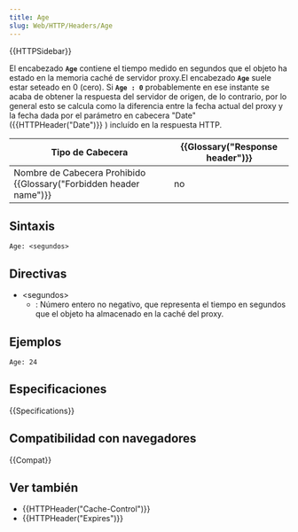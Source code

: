 ```yaml
---
title: Age
slug: Web/HTTP/Headers/Age
---
```


{{HTTPSidebar}}

El encabezado **`Age`** contiene el tiempo medido en segundos que el objeto ha estado en la memoria caché de servidor proxy.El encabezado **`Age`** suele estar seteado en 0 (cero). Si **`Age : 0`** probablemente en ese instante se acaba de obtener la respuesta del servidor de origen, de lo contrario, por lo general esto se calcula como la diferencia entre la fecha actual del proxy y la fecha dada por el parámetro en cabecera "Date" ({{HTTPHeader("Date")}} ) incluído en la respuesta HTTP.

| Tipo de Cabecera                                                   | {{Glossary("Response header")}} |
| ------------------------------------------------------------------ | ------------------------------- |
| Nombre de Cabecera Prohibido {{Glossary("Forbidden header name")}} | no                              |

## Sintaxis

```
Age: <segundos>
```

## Directivas

- \<segundos>
  - : Número entero no negativo, que representa el tiempo en segundos que el objeto ha almacenado en la caché del proxy.

## Ejemplos

```
Age: 24
```

## Especificaciones

{{Specifications}}

## Compatibilidad con navegadores

{{Compat}}

## Ver también

- {{HTTPHeader("Cache-Control")}}
- {{HTTPHeader("Expires")}}
